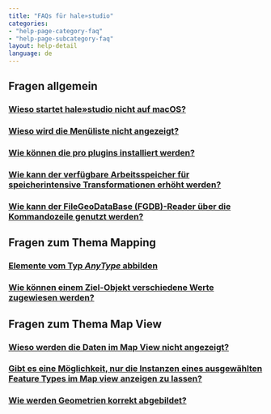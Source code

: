 ```yaml
---
title: "FAQs für hale»studio"
categories:
- "help-page-category-faq"
- "help-page-subcategory-faq"
layout: help-detail
language: de
---
```


<h2>Fragen allgemein</h2>
<h3><a href="/faq/de/faq_hs/faq-hs-general-1">Wieso startet hale»studio nicht auf macOS?</a></h3>
<h3><a href="/faq/de/faq_hs/faq-hs-general-2">Wieso wird die Menüliste nicht angezeigt?</a></h3>
<h3><a href="/faq/de/faq_hs/faq-hs-general-3">Wie können die pro plugins installiert werden?</a></h3>
<h3><a href="/faq/de/faq_hs/faq-hs-general-4">Wie kann der verfügbare Arbeitsspeicher für speicherintensive Transformationen erhöht werden?</a></h3>
<h3><a href="/faq/de/faq_hs/faq-hs-general-5">Wie kann der FileGeoDataBase (FGDB)-Reader über die Kommandozeile genutzt werden?</a></h3>


<h2>Fragen zum Thema Mapping</h2>
<h3><a href="/faq/de/faq_hs/faq-hs-mapping-1">Elemente vom Typ <i>AnyType</i> abbilden</a></h3>
<h3><a href="/faq/de/faq_hs/faq-hs-mapping-2">Wie können einem Ziel-Objekt verschiedene Werte zugewiesen werden?</a></h3>


<h2>Fragen zum Thema Map View</h2>
<h3><a href="/faq/de/faq_hs/faq-hs-mapview-1">Wieso werden die Daten im Map View nicht angezeigt?</a></h3>
<h3><a href="/faq/de/faq_hs/faq-hs-mapview-2">Gibt es eine Möglichkeit, nur die Instanzen eines ausgewählten Feature Types im Map view anzeigen zu lassen?</a></h3>
<h3><a href="/faq/de/faq_hs/faq-hs-mapview-3">Wie werden Geometrien korrekt abgebildet?</a></h3>
